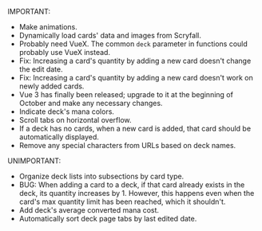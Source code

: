 IMPORTANT:

- Make animations.
- Dynamically load cards' data and images from Scryfall.
- Probably need VueX. The common `deck` parameter in functions could probably use VueX instead.
- Fix: Increasing a card's quantity by adding a new card doesn't change the edit date.
- Fix: Increasing a card's quantity by adding a new card doesn't work on newly added cards.
- Vue 3 has finally been released; upgrade to it at the beginning of October and make any necessary changes.
- Indicate deck's mana colors.
- Scroll tabs on horizontal overflow.
- If a deck has no cards, when a new card is added, that card should be automatically displayed.
- Remove any special characters from URLs based on deck names.

UNIMPORTANT:

- Organize deck lists into subsections by card type.
- BUG: When adding a card to a deck, if that card already exists in the deck, its quantity increases by 1. However, this happens even when the card's max quantity limit has been reached, which it shouldn't.
- Add deck's average converted mana cost.
- Automatically sort deck page tabs by last edited date.